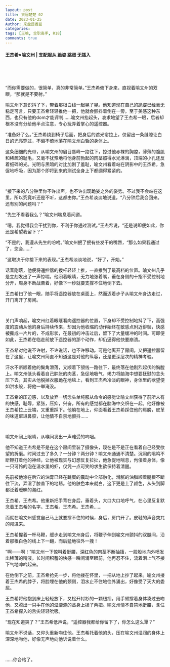 ```yaml
---
layout: post
title: 衣冠楚楚 02
date: 2023-01-25
Author: 来盘茴香豆
categories: 
tags: [王喻, 全职高手, R18]
comments: true
---
```





#### 王杰希×喻文州 | 支配服从 跪姿 跳蛋 无插入

<br/><br/><br/>


“而你需要做的，很简单，真的非常简单。”王杰希俯下身来，直视着喻文州的双眼，“那就是不要射。”

喻文州下意识抖了下，带着那根白线一起晃了晃。他知道现在自己的跪姿已经毫无稳定可言，只要王杰希轻轻推他一把，他就会颤抖着倒在一旁。至于美感这种东西，也只有他的dom才能评判……喻文州抬起头，哀求地望了王杰希一眼，后者却根本没有分给他半点注意，专心玩弄着掌心的遥控器。

“准备好了么。”王杰希绕到椅子后面，把身后的遮光帘拉上，仅留出一条缝隙让白日的光亮穿过，不偏不倚地落在喻文州白皙的身体上。

这条细细的光带，从喻文州的眉目唇峰一路往下，掠过他赤裸的胸膛，薄薄的腹肌和稀疏的耻毛，又毫不犹豫地将他身前勃起的肉茎照得水光淋漓，顶端的小孔还反着细碎的光。光明与黑暗的对比加剧了羞耻，喻文州看着站在阴影中的王杰希，急促地呼吸，因为那个即将到来的测试全身上下都绷得紧紧的。

<br/>

“接下来的八分钟里你不许出声，也不许出现跪姿之外的姿势。不过我不会站在这里，所以究竟听还是不听，这都由你。”王杰希淡淡地说道，“八分钟后我会回来。还有别的问题吗？”

“先生不看着我么？”喻文州喘息着问道。

“嗯，我觉得我会干扰到你，不利于你通过测试。”王杰希说，“还是说即便如此，你还是希望我留下？”

“不是的，我遵从先生的吩咐。”喻文州抿了抿有些发干的嘴唇，“那么如果我通过了，您会……”

“这取决于你接下来的表现。”王杰希淡淡地说，“好了，开始。”

话音刚落，他便将遥控器的拨杆轻轻上推，一直推到了最高档的位置。喻文州几乎是立刻发出了一声惊喘，他闭着眼睛，无力地张着嘴，垂在身侧的十指不受控制地分开，周身不断战栗着，好像下一秒就要支撑不住地倒下去。

王杰希扫了他一眼，随手将遥控器放在桌面上，然而迈着步子从喻文州身边走过，开门离开了房间。

<br/>

关门声响起，喻文州红着眼眶看向遥控器的位置，下身却不受控制地抖了下，高强度的震动从他的身后持续传来，却因为他收缩的动作始终在敏感点附近徘徊，快感被撕成一片片的，不成形状，在最初的冲击过后，留下了大量缓冲的时间。可即便如此，王杰希在临走前放下遥控器的那个动作，却仍逼得他快要崩溃。

王杰希对他说不许射，不许说话，也不许移动。可是他离开了房间，又把遥控器留在了这里，让喻文州简直不知道这是对他的纵容，还是更深层次的精神考验。

汗水不断顺着他的鬓角滑落，又顺着下颌线一路往下，最终落在他剧烈起伏的胸膛上。喻文州低头看着自己肿胀的肉茎，急促地吸气，竭力将脑海中想要抚慰的念头压下去。其实从他脱掉衣服跪在地毯上，看到王杰希冷淡的眼神，身体里的欲望便如洪水般，将他一举淹没。

王杰希的压迫感，以及放弃一切念头单纯服从命令的感觉让喻文州获得了前所未有的快感，耻辱，紧张，压抑，兴奋，所有的感觉都在脑海中交织在一起。他好像被王杰希拉上云端，又重重踩下。他躺在地上，仰面看着王杰希踩住他的肩膀，皮革的味道窜进鼻腔，让他情不自禁地颤抖……

<br/>

喻文州闭上眼睛，从喉间发出一声难受的呜咽。

他不知道王杰希是不是在这个房间里装了摄像头，现在是不是正在看着自己经受欲望的折磨。时间过去了多久？一分钟？两分钟？喻文州通通不清楚。沉闷的嗡鸣不断鞭打着他的神经，让他被现实与幻想反复拉扯，他急促地喘息，佝偻着身体，像一只可怜的泡在温水里的虾，仅凭一点可笑的求生欲保持着清醒。

先前被他涂在后穴的油膏已经在跳蛋的震动中全部融化，滑腻的油脂顺着腿根不断往下流，弄湿了膝盖下的地毯。他的肤色本来就白，这下更是上了颜色，从头到脚都泛着暧昧的潮红。

王杰希。王杰希。他重新把手背在身后，垂着头，大口大口地呼气，在心里反复默念着王杰希的名字。王杰希。王杰希。王杰希……

而就在喻文州感觉自己马上就要撑不住的时候，身后，房门开了。皮鞋的声音突兀的闯进来。

王杰希握着一杆马鞭，缓步走到喻文州身后，将鞭子伸到喻文州颤抖的双腿间，沿着那根白色的线上下一翻，而后猛地往外一拽！

“啊——啊！”喻文州一下惊叫着挺腰，深红色的肉茎不断抽搐，一股股地向外喷发出稀薄的精液。长时间积蓄的快感一瞬间涌至眼前，他再忍不住，流着泪上气不接下气地呻吟起来。

在他倒下之前，王杰希抢先一步，将他搂在怀里，一把从地上抄了起来。喻文州搂着王杰希的脖子，将脸埋在他的颈侧，泪水止不住地往外涌出，好像受了天大的委屈。

王杰希将他抱到床上轻轻放下，又松开衬衫的一颗纽扣，用手臂撑着身体凑过去吻他，又腾出一只手在他的湿漉漉的茎身上揉了两把。喻文州情不自禁地挺腰，含住王杰希探入的舌尖轻轻吮吸。

“现在知道哭了？”王杰希低声说，“遥控器我都给你留下了，你怎么这么犟？”

喻文州不说话，又仰头重新吻住他。王杰希托着他的头，压在喻文州湿润的身体上深深地吻他，好像无声地向他诉说着什么。

<br/>

……你合格了。

<br/><br/><br/>

